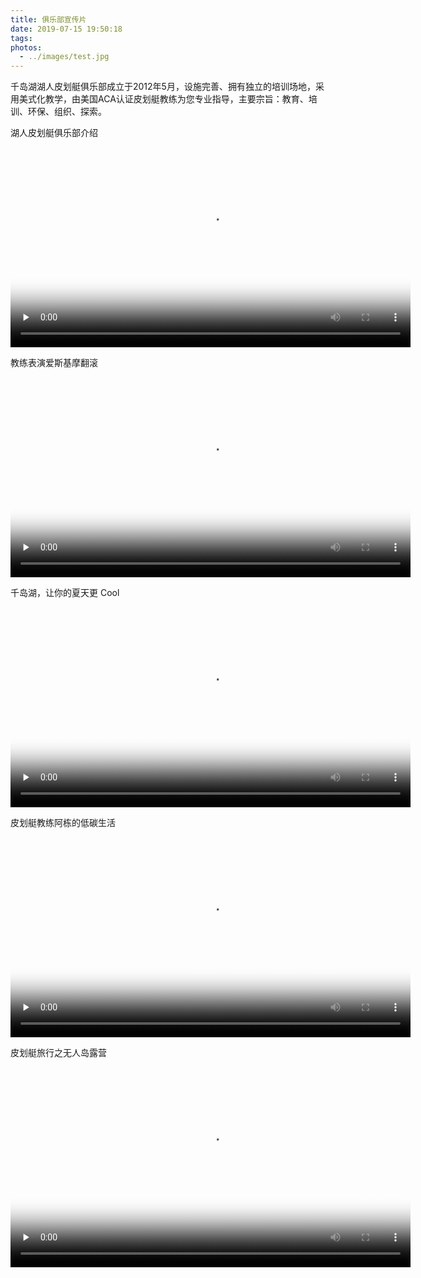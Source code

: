 ```yaml
---
title: 俱乐部宣传片
date: 2019-07-15 19:50:18
tags: 
photos: 
  - ../images/test.jpg
---
```


千岛湖湖人皮划艇俱乐部成立于2012年5月，设施完善、拥有独立的培训场地，采用美式化教学，由美国ACA认证皮划艇教练为您专业指导，主要宗旨：教育、培训、环保、组织、探索。

湖人皮划艇俱乐部介绍

<video width="640" id="video" controls="" preload="none" poster="https://lakerskayak.club/images/xuanchuan1.jpg">
      <source id="mp4" src="https://lakerskayak.club/images/xuanchuan1.mp4" type="video/mp4">
</video>

教练表演爱斯基摩翻滚

<video width="640" id="video" controls="" preload="none" poster="https://lakerskayak.club/images/roll.jpg">
      <source id="mp4" src="https://lakerskayak.club/images/roll.mp4" type="video/mp4">
</video>

千岛湖，让你的夏天更 Cool

<video width="640" id="video" controls="" preload="none" poster="https://lakerskayak.club/images/xuanchuan3.png">
      <source id="mp4" src="https://lakerskayak.club/images/xuanchuan3.mp4" type="video/mp4">
</video>

皮划艇教练阿栋的低碳生活

<video width="640" id="video" controls="" preload="none" poster="https://lakerskayak.club/images/xuanchuan4.jpg">
      <source id="mp4" src="https://lakerskayak.club/images/xuanchuan4.mp4" type="video/mp4">
</video>

皮划艇旅行之无人岛露营

<video width="640" id="video" controls="" preload="none" poster="https://lakerskayak.club/images/xuanchuan5.jpg">
      <source id="mp4" src="https://lakerskayak.club/images/xuanchuan5.mp4" type="video/mp4">
</video>